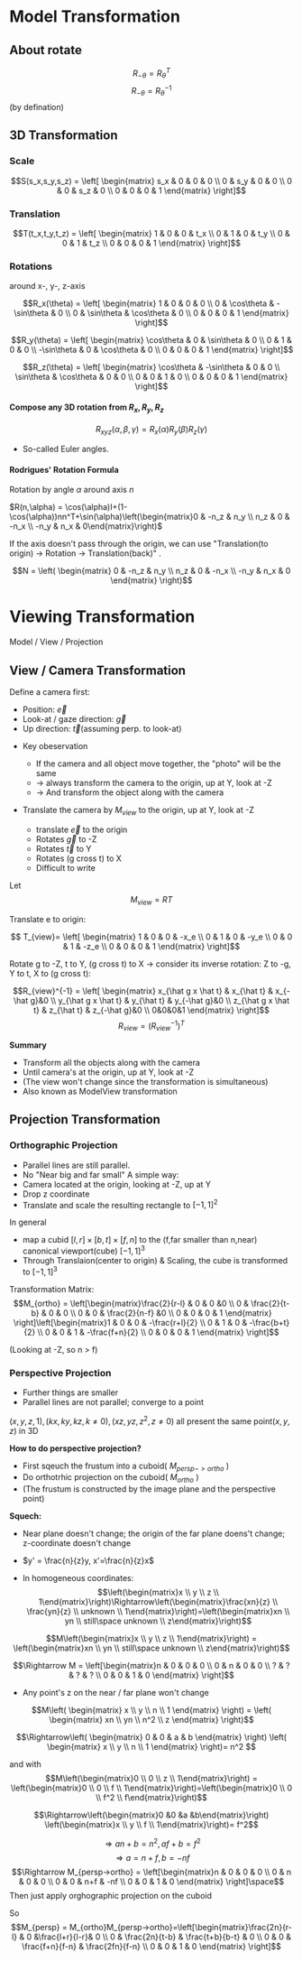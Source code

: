 # Model Transformation
## About rotate
$$R_{-\theta} = R_{\theta}^T$$
$$R_{-\theta} = R_{\theta}^{-1}$$
(by defination)

## 3D Transformation
### Scale
$$S(s_x,s_y,s_z) = \left[
\begin{matrix}
s_x & 0 & 0 & 0 \\
0 & s_y & 0 & 0 \\ 
0 & 0 & s_z & 0 \\ 
0 & 0 & 0 & 1 
\end{matrix} \right]$$

### Translation
$$T(t_x,t_y,t_z) = \left[
\begin{matrix}
1 & 0 & 0 & t_x \\ 
0 & 1 & 0 & t_y  \\ 
0 & 0 & 1 & t_z  \\ 
0 & 0 & 0 & 1 
\end{matrix} \right]$$

### Rotations
around x-, y-, z-axis

$$R_x(\theta) = \left[
\begin{matrix}
1 & 0 & 0 & 0 \\ 
0 & \cos\theta & -\sin\theta & 0  \\ 
0 & \sin\theta & \cos\theta & 0  \\ 
0 & 0 & 0 & 1 
\end{matrix} \right]$$


$$R_y(\theta) = \left[
\begin{matrix}
\cos\theta & 0 & \sin\theta & 0 \\ 
0 & 1 & 0 & 0 \\ 
-\sin\theta & 0 & \cos\theta & 0 \\ 
0 & 0 & 0 & 1 
\end{matrix} \right]$$

$$R_z(\theta) = \left[
\begin{matrix}
\cos\theta & -\sin\theta & 0 & 0 \\ 
\sin\theta & \cos\theta & 0 & 0  \\ 
0 & 0 & 1 & 0 \\ 
0 & 0 & 0 & 1 
\end{matrix} \right]$$

#### Compose any 3D rotation from $R_x, R_y, R_z$
$$R_{xyz}(\alpha,\beta,\gamma)=R_x(\alpha)R_y(\beta)R_z(\gamma)$$

* So-called Euler angles.

#### Rodrigues' Rotation Formula
Rotation by angle $\alpha$ around axis $n$

$R(n,\alpha) = \cos(\alpha)I+(1-\cos(\alpha))nn^T+\sin(\alpha)\left(\begin{matrix}0 & -n_z & n_y  \\ n_z & 0 & -n_x  \\ -n_y & n_x & 0\end{matrix}\right)$

If the axis doesn't pass through the origin, we can use "Translation(to origin) -> Rotation -> Translation(back)" .

$$N = \left(
\begin{matrix}
0 & -n_z & n_y  \\ 
n_z & 0 & -n_x  \\ 
-n_y & n_x & 0
\end{matrix}
\right)$$

# Viewing Transformation
 Model / View / Projection
## View / Camera Transformation
Define a camera first:
- Position: $\vec{e}$
- Look-at / gaze direction: $\vec{g}$
- Up direction: $\vec{t}$(assuming perp. to look-at)

* Key obeservation
  * If the camera and all object move together, the "photo" will be the same
  * -> always transform  the camera to the origin, up at Y, look at -Z
  * ->  And transform the object along with the camera

* Translate the camera by $M_{view}$ to the origin, up at Y, look at -Z
  * translate $\vec{e}$ to the origin
  * Rotates $\vec{g}$ to -Z
  * Rotates $\vec{t}$ to Y
  * Rotates (g cross t) to X
  * Difficult to write
  
Let
$$M_{view} = RT$$

Translate e to origin: 

$$ T_{view}= \left[
\begin{matrix}
1 & 0 & 0 & -x_e \\ 
0 & 1 & 0 & -y_e  \\ 
0 & 0 & 1 & -z_e  \\ 
0 & 0 & 0 & 1 
\end{matrix} \right]$$

Rotate g to -Z, t to Y, (g cross t) to X -> consider its inverse rotation: Z to -g, Y to t, X to (g cross t):

$$R_{view}^{-1} = \left[
\begin{matrix}
x_{\hat g x \hat t} & x_{\hat t} & x_{-\hat g}&0 \\ 
y_{\hat g x \hat t} & y_{\hat t} & y_{-\hat g}&0 \\ 
z_{\hat g x \hat t} & z_{\hat t} & z_{-\hat g}&0 \\ 
0&0&0&1
\end{matrix}
\right]$$
$$R_{view} = \left(R_{view}^{-1}\right)^T$$

**Summary**
- Transform all the objects along with the camera
- Until camera's at the origin, up at Y, look at -Z
- (The view won't change since the transformation is simultaneous)
- Also known as ModelView transformation

## Projection Transformation
### Orthographic Projection
* Parallel lines are still parallel. 
* No "Near big and far small"
A simple way:
* Camera located at the origin, looking at -Z, up at Y
* Drop z coordinate
* Translate and scale the resulting rectangle to $[-1,1]^2$

In general
* map a cubid $[l,r]\times[b,t]\times[f,n]$ to the (f,far smaller than n,near) canonical viewport(cube) $[-1,1]^3$
* Through Translaion(center to origin) & Scaling, the cube is transformed to $[-1,1]^3$

Transformation Matrix:
$$M_{ortho} = \left[\begin{matrix}\frac{2}{r-l} & 0 & 0 &0 \\ 0 & \frac{2}{t-b} & 0 & 0  \\ 0 & 0 & \frac{2}{n-f} &0  \\ 0 & 0 & 0 & 1 \end{matrix} \right]\left[\begin{matrix}1 & 0 & 0 & -\frac{r+l}{2} \\ 0 & 1 & 0 & -\frac{b+t}{2}  \\ 0 & 0 & 1 & -\frac{f+n}{2}  \\ 0 & 0 & 0 & 1 \end{matrix} \right]$$

(Looking at -Z, so n > f)
### Perspective Projection
* Further things are smaller
* Parallel lines are not parallel; converge to a point

$(x,y,z,1),(kx,ky,kz,k\not ={0}),(xz,yz,z^2,z\not ={0})$ all present the same point$(x,y,z)$ in 3D

**How to do perspective projection?**
* First sqeuch the frustum into a cuboid( $M_{persp->ortho}$ )
* Do orthotrhic projection on the cuboid( $M_{ortho}$ )
* (The frustum is constructed by the image plane and the perspective point)
  
**Squech:**
* Near plane doesn't change; the origin of the far plane doens't change; z-coordinate doesn't change

* $y' = \frac{n}{z}y, x'=\frac{n}{z}x$
* In homogeneous coordinates:
$$\left(\begin{matrix}x  \\ y  \\ z  \\ 1\end{matrix}\right)\Rightarrow\left(\begin{matrix}\frac{xn}{z}  \\ \frac{yn}{z} \\ unknown  \\ 1\end{matrix}\right)=\left(\begin{matrix}xn  \\ yn  \\ still\space unknown  \\ z\end{matrix}\right)$$

$$M\left(\begin{matrix}x  \\ y  \\ z  \\ 1\end{matrix}\right) = \left(\begin{matrix}xn  \\ yn  \\ still\space unknown  \\ z\end{matrix}\right)$$

$$\Rightarrow M = \left[\begin{matrix}n & 0 & 0 & 0 \\ 0 & n & 0 & 0  \\ ? & ? & ? & ?  \\ 0 & 0 & 1 & 0 \end{matrix} \right]$$

* Any point's z on the near / far plane won't change

$$M\left(
\begin{matrix}
x  \\ 
y  \\ 
n  \\ 
1
\end{matrix}
\right) = \left(
\begin{matrix}
xn  \\ 
yn  \\ 
n^2  \\ 
z
\end{matrix}
\right)$$

$$\Rightarrow\left(
\begin{matrix}
0 &
0 &
a &
b
\end{matrix}
\right) \left(
\begin{matrix}
x  \\ 
y  \\ 
n  \\ 
1
\end{matrix}
\right)= n^2
$$

and with
$$M\left(\begin{matrix}0  \\ 0  \\ z  \\ 1\end{matrix}\right) = \left(\begin{matrix}0  \\ 0  \\ f  \\ 1\end{matrix}\right)=\left(\begin{matrix}0  \\ 0  \\ f^2  \\ f\end{matrix}\right)$$

$$\Rightarrow\left(\begin{matrix}0 &0 &a &b\end{matrix}\right) \left(\begin{matrix}x  \\ y  \\ f  \\ 1\end{matrix}\right)= f^2$$

$$\Rightarrow an+b=n^2, af+b=f^2$$
$$\Rightarrow a = n+f, b = -nf$$
$$\Rightarrow M_{persp->ortho} = \left[\begin{matrix}n & 0 & 0 & 0 \\ 0 & n & 0 & 0  \\ 0 & 0 & n+f & -nf  \\ 0 & 0 & 1 & 0 \end{matrix} \right]\space$$
Then just apply orghographic projection on the cuboid

So
$$M_{persp} = M_{ortho}M_{persp->ortho}=\left[\begin{matrix}\frac{2n}{r-l} & 0 &\frac{l+r}{l-r}& 0  \\  0 & \frac{2n}{t-b} & \frac{t+b}{b-t} & 0  \\ 0 & 0 & \frac{f+n}{f-n} & \frac{2fn}{f-n}  \\ 0 & 0 & 1 & 0 \end{matrix} \right]$$
